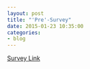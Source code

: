 ```yaml
---
layout: post
title: "'Pre'-Survey"
date: 2015-01-23 10:35:00
categories:
- blog
---
```


[Survey Link](https://www.surveymonkey.com/s/presurvey20142015)
